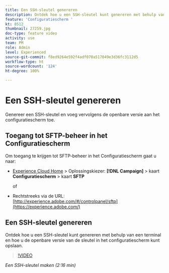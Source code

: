 ```yaml
---
title: Een SSH-sleutel genereren
description: Ontdek hoe u een SSH-sleutel kunt genereren met behulp van een terminal en hoe u de openbare versie van de sleutel in het configuratiescherm kunt opslaan.
feature: 'Configuratiescherm '
kt: 8512
thumbnail: 27259.jpg
doc-type: feature video
activity: use
team: PM
role: Admin
level: Experienced
source-git-commit: f8ed9264e592f4adf070a517049e3d36fc3112d5
workflow-type: ht
source-wordcount: '124'
ht-degree: 100%

---
```


# Een SSH-sleutel genereren

Genereer een SSH-sleutel en voeg vervolgens de openbare versie aan het configuratiescherm toe.

## Toegang tot SFTP-beheer in het Configuratiescherm

Om toegang te krijgen tot SFTP-beheer in het Configuratiescherm gaat u naar:

* [Experience Cloud Home](https://experience.adobe.com/#/home) > Oplossingskiezer: **[!DNL Campaign]** > kaart **Configuratiescherm** > kaart **SFTP**

   of

* Rechtstreeks via de URL: [http://experience.adobe.com/#/controlpanel/sftp](https://experience.adobe.com/)

## Een SSH-sleutel genereren

Ontdek hoe u een SSH-sleutel kunt genereren met behulp van een terminal en hoe u de openbare versie van de sleutel in het configuratiescherm kunt opslaan.

>[!VIDEO](https://video.tv.adobe.com/v/27259?quality=12)

*Een SSH-sleutel maken (2:16 min)*
